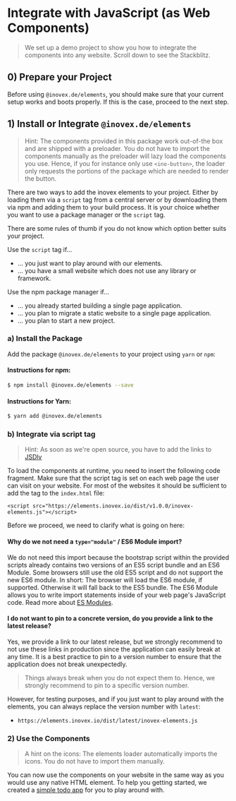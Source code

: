 # Integrate with JavaScript (as Web Components)

> We set up a demo project to show you how to integrate the components into any website. Scroll down to see the Stackblitz.

## 0) Prepare your Project

Before using `@inovex.de/elements`, you should make sure that your current setup works and boots properly.
If this is the case, proceed to the next step.

## 1) Install or Integrate `@inovex.de/elements`

> Hint: The components provided in this package work out-of-the box and are shipped with a preloader. You do not have to import the components manually as the preloader will lazy load the components you use. Hence, if you for instance only use `<ino-button>`, the loader only requests the portions of the package which are needed to render the button.

There are two ways to add the inovex elements to your project. Either by loading them via a `script` tag from a central server or by downloading them via npm and adding them to your build process. It is your choice whether you want to use a package manager or the `script` tag.

There are some rules of thumb if you do not know which option better suits your project.

Use the `script` tag if...

* ... you just want to play around with our elements.
* ... you have a small website which does not use any library or framework.

Use the npm package manager if...

* ... you already started building a single page application.
* ... you plan to migrate a static website to a single page application.
* ... you plan to start a new project.

### a) Install the Package

Add the package `@inovex.de/elements` to your project using `yarn` or `npm`:

#### Instructions for npm:

```sh
$ npm install @inovex.de/elements --save
```

#### Instructions for Yarn:

```sh
$ yarn add @inovex.de/elements
```

### b) Integrate via script tag

> Hint: As soon as we're open source, you have to add the links to [JSDlv](https://www.jsdelivr.com/)

To load the components at runtime, you need to insert the following code fragment. Make sure that the script tag is set on each web page the user can visit on your website. For most of the websites it should be sufficient to add the tag to the `index.html` file:


```
<script src="https://elements.inovex.io/dist/v1.0.0/inovex-elements.js"></script>
```

Before we proceed, we need to clarify what is going on here:

#### Why do we not need a `type="module"` / ES6 Module import?

We do not need this import because the bootstrap script within the provided scripts already contains two versions of an ES5 script bundle and an ES6 Module. Some browsers still use the old ES5 script and do not support the new ES6 module. In short: The browser will load the ES6 module, if supported. Otherwise it will fall back to the ES5 bundle. The ES6 Module allows you to write import statements inside of your web page's JavaScript code. Read more about [ES Modules](https://developer.mozilla.org/en-US/docs/Web/JavaScript/Guide/Modules).

#### I do not want to pin to a concrete version, do you provide a link to the latest release?

Yes, we provide a link to our latest release, but we strongly recommend to not use these links in production since the application can easily break at any time. It is a best practice to pin to a version number to ensure that the application does not break unexpectedly.

> Things always break when you do not expect them to. Hence, we strongly recommend to pin to a specific version number.

However, for testing purposes, and if you just want to play around with the elements, you can always replace the version number with `latest`:

* `https://elements.inovex.io/dist/latest/inovex-elements.js`

### 2) Use the Components

> A hint on the icons: The elements loader automatically imports the icons. You do not have to import
> them manually.

You can now use the components on your website in the same way as you would use any native HTML element. To help you getting started, we created a [simple todo app](https://stackblitz.com/edit/ino-elements-js-example?embed=1&file=index.js) for you to play around with.
